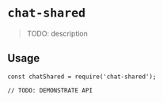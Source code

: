 # `chat-shared`

> TODO: description

## Usage

```
const chatShared = require('chat-shared');

// TODO: DEMONSTRATE API
```
